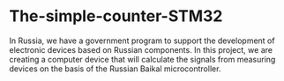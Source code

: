 # The-simple-counter-STM32

In Russia, we have a government program to support the development of electronic devices based on Russian components.
In this project, we are creating a computer device that will calculate the signals from measuring devices on the basis of the Russian Baikal microcontroller.
